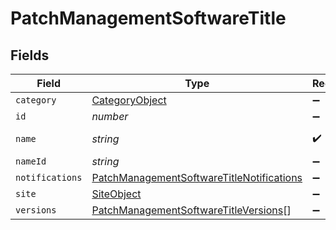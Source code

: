 # PatchManagementSoftwareTitle


## Fields

| Field                                                                                                         | Type                                                                                                          | Required                                                                                                      | Description                                                                                                   | Example                                                                                                       |
| ------------------------------------------------------------------------------------------------------------- | ------------------------------------------------------------------------------------------------------------- | ------------------------------------------------------------------------------------------------------------- | ------------------------------------------------------------------------------------------------------------- | ------------------------------------------------------------------------------------------------------------- |
| `category`                                                                                                    | [CategoryObject](../../models/shared/categoryobject.md)                                                       | :heavy_minus_sign:                                                                                            | N/A                                                                                                           |                                                                                                               |
| `id`                                                                                                          | *number*                                                                                                      | :heavy_minus_sign:                                                                                            | N/A                                                                                                           | 1                                                                                                             |
| `name`                                                                                                        | *string*                                                                                                      | :heavy_check_mark:                                                                                            | N/A                                                                                                           | Google Chrome                                                                                                 |
| `nameId`                                                                                                      | *string*                                                                                                      | :heavy_minus_sign:                                                                                            | N/A                                                                                                           | GoogleChrome                                                                                                  |
| `notifications`                                                                                               | [PatchManagementSoftwareTitleNotifications](../../models/shared/patchmanagementsoftwaretitlenotifications.md) | :heavy_minus_sign:                                                                                            | N/A                                                                                                           |                                                                                                               |
| `site`                                                                                                        | [SiteObject](../../models/shared/siteobject.md)                                                               | :heavy_minus_sign:                                                                                            | N/A                                                                                                           |                                                                                                               |
| `versions`                                                                                                    | [PatchManagementSoftwareTitleVersions](../../models/shared/patchmanagementsoftwaretitleversions.md)[]         | :heavy_minus_sign:                                                                                            | N/A                                                                                                           |                                                                                                               |